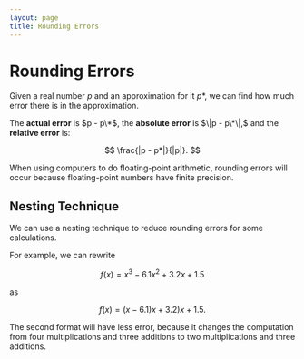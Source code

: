 ```yaml
---
layout: page
title: Rounding Errors
---
```


# Rounding Errors

Given a real number $p$ and an approximation for it $p*$, we can find how much error there is in the approximation.

The **actual error** is $p - p\*$, the **absolute error** is $\|p - p\*\|,$ and the **relative error** is:

$$ \frac{|p - p*|}{|p|}. $$

When using computers to do floating-point arithmetic, rounding errors will occur because floating-point numbers have finite precision.

## Nesting Technique

We can use a nesting technique to reduce rounding errors for some calculations.

For example, we can rewrite

$$ f(x) = x^3 - 6.1x^2 + 3.2x + 1.5 $$

as

$$ f(x) = (x - 6.1)x + 3.2)x + 1.5. $$ 

The second format will have less error, because it changes the computation from four multiplications and three additions to two multiplications and three additions.
